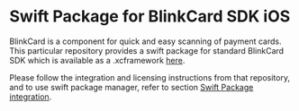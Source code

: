 # Swift Package for BlinkCard SDK iOS

BlinkCard is a component for quick and easy scanning of payment cards.
This particular repository provides a swift package for standard BlinkCard SDK which is available as a .xcframework [here](https://github.com/blinkcard/blinkcard-ios).

Please follow the integration and licensing instructions from that repository, and to use swift package manager, refer to section [Swift Package integration](https://github.com/blinkcard/blinkcard-ios#-quick-start).